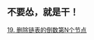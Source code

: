 <!--
 * @Description: 
 * @Autor: Blueheart
 * @Date: 2021-01-03 21:24:02
 * @LastEditTime: 2021-01-07 15:22:01
 * @FilePath: \Algorithm_Leetcode\readme.md
-->
## 不要怂，就是干！

 [19. 删除链表的倒数第N个节点](https://github.com/zhLeon521/Algorithm_Leetcode/blob/master/19.%20%E5%88%A0%E9%99%A4%E9%93%BE%E8%A1%A8%E7%9A%84%E5%80%92%E6%95%B0%E7%AC%ACN%E4%B8%AA%E8%8A%82%E7%82%B9.js)
